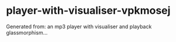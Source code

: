 # player-with-visualiser-vpkmosej
Generated from: an mp3 player with visualiser and playback glassmorphism...
